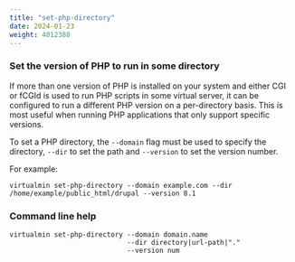 ```yaml
---
title: "set-php-directory"
date: 2024-01-23
weight: 4012380
---
```


### Set the version of PHP to run in some directory

If more than one version of PHP is installed on your system and either CGI or fCGId is used to run PHP scripts in some virtual server, it can be configured to run a different PHP version on a per-directory basis. This is most useful when running PHP applications that only support specific versions.

To set a PHP directory, the `--domain` flag must be used to specify the directory, `--dir` to set the path and `--version` to set the version number.

For example:

```text
virtualmin set-php-directory --domain example.com --dir /home/example/public_html/drupal --version 8.1
```

### Command line help

```text
virtualmin set-php-directory --domain domain.name
                             --dir directory|url-path|"."
                             --version num

```
